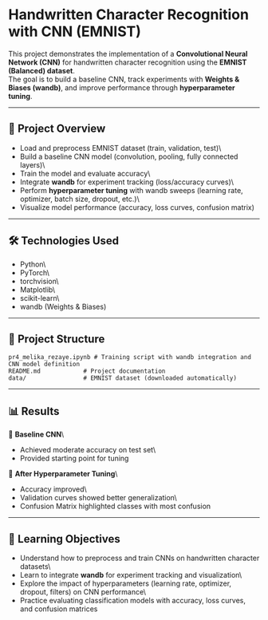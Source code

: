 # Handwritten Character Recognition with CNN (EMNIST)

This project demonstrates the implementation of a **Convolutional Neural
Network (CNN)** for handwritten character recognition using the **EMNIST
(Balanced) dataset**.\
The goal is to build a baseline CNN, track experiments with **Weights &
Biases (wandb)**, and improve performance through **hyperparameter
tuning**.

------------------------------------------------------------------------

## 🔹 Project Overview

-   Load and preprocess EMNIST dataset (train, validation, test)\
-   Build a baseline CNN model (convolution, pooling, fully connected
    layers)\
-   Train the model and evaluate accuracy\
-   Integrate **wandb** for experiment tracking (loss/accuracy curves)\
-   Perform **hyperparameter tuning** with wandb sweeps (learning rate,
    optimizer, batch size, dropout, etc.)\
-   Visualize model performance (accuracy, loss curves, confusion
    matrix)

------------------------------------------------------------------------

## 🛠️ Technologies Used

-   Python\
-   PyTorch\
-   torchvision\
-   Matplotlib\
-   scikit-learn\
-   wandb (Weights & Biases)

------------------------------------------------------------------------

## 📂 Project Structure

    pr4_melika_rezaye.ipynb # Training script with wandb integration and CNN model definition
    README.md            # Project documentation
    data/                # EMNIST dataset (downloaded automatically)

------------------------------------------------------------------------

## 📊 Results

🔹 **Baseline CNN**\
- Achieved moderate accuracy on test set\
- Provided starting point for tuning

🔹 **After Hyperparameter Tuning**\
- Accuracy improved\
- Validation curves showed better generalization\
- Confusion Matrix highlighted classes with most confusion

------------------------------------------------------------------------

## 🎯 Learning Objectives

-   Understand how to preprocess and train CNNs on handwritten character
    datasets\
-   Learn to integrate **wandb** for experiment tracking and
    visualization\
-   Explore the impact of hyperparameters (learning rate, optimizer,
    dropout, filters) on CNN performance\
-   Practice evaluating classification models with accuracy, loss
    curves, and confusion matrices
